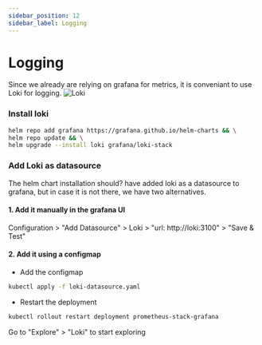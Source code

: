 ```yaml
---
sidebar_position: 12
sidebar_label: Logging
---
```


# Logging
Since we already are relying on grafana for metrics, it is conveniant to use Loki for logging.
![Loki](/img/loki.webp)

### Install loki
```bash
helm repo add grafana https://grafana.github.io/helm-charts && \
helm repo update && \
helm upgrade --install loki grafana/loki-stack  
```

### Add Loki as datasource
The helm chart installation should? have added loki as a datasource to grafana, but in case it is not there, we have two alternatives. 

#### 1. Add it manually in the grafana UI
Configuration > "Add Datasource" > Loki > "url: http://loki:3100" > "Save & Test"  
#### 2. Add it using a configmap
* Add the configmap
```bash
kubectl apply -f loki-datasource.yaml
```
* Restart the deployment
```bash
kubectl rollout restart deployment prometheus-stack-grafana
```


Go to "Explore" > "Loki" to start exploring  
